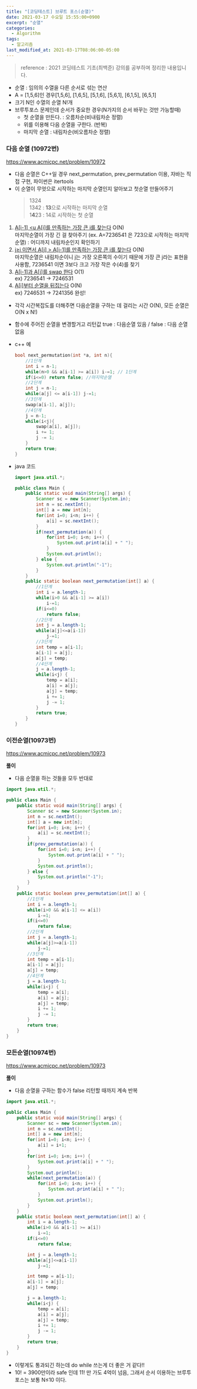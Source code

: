 ```yaml
---
title: "[코딩테스트] 브루트 포스(순열)"
date: 2021-03-17 수요일 15:55:00+0900
excerpt: "순열"
categories:
  - Algorithm
tags:
  - 알고리즘
last_modified_at: 2021-03-17T08:06:00-05:00
---
```


> reference : 2021 코딩테스트 기초(최백준) 강의를 공부하며 정리한 내용입니다.

- 순열 : 임의의 수열을 다른 순서로 섞는 연산
- A = [1,5,6]인 경우[1,5,6], [1,6,5], [5,1,6], [5,6,1], [6,1,5], [6,5,1]
- 크기 N인 수열의 순열 N!개
- 브루투포스 문제인데 순서가 중요한 경우(N가지의 순서 바꾸는 것만 가능할때)
	- 첫 순열을 만든다. : 오름차순(비내림차순 정렬)
	- 위를 이용해 다음 순열을 구한다. (반복)
	- 마지막 순열 : 내림차순(비오름차순 정렬)

### 다음 순열 (10972번)

https://www.acmicpc.net/problem/10972

- 다음 순열은 C++일 경우 next_permutation, prev_permutation 이용, 자바는 직접 구현, 파이썬은 itertools
- 이 순열이 무엇으로 시작하는 마지막 순열인지 알아보고 첫순열 만들어주기
	> 1324  
	1342 : **13**으로 시작하는 마지막 순열  
	1**4**23 : 14로 시작하는 첫 순열

1.  <u>A[i-1] <u A[i]를 만족하는 가장 큰 i를 찾는다</u> O(N)  
	마지막순열이 가장 긴 걸 찾아주기 (ex. A=7236541 은 723으로 시작하는 마지막 순열) : 어디까지 내림차순인지 확인하기
2. <u>j≥i 이면서 A[j] > A[i-1]를 만족하는 가장 큰 j를 찾는다</u> O(N)  
	마지막순열은 내림차순이니 j는 가장 오른쪽의 수이기 때문에 가장 큰 j라는 표현을 사용함, 7236541 이면 3보다 크고 가장 작은 수(4)를 찾기
3. <u>A[i-1]과 A[j]를 swap 한다</u> O(1)  
	ex) 7236541 -> 7246531
4. <u>A[i]부터 순열을 뒤집는다</u>  O(N)  
	ex) 7246531 -> 7241356 완성!
- 각각 시간복잡도를 더해주면 다음순열을 구하는 데 걸리는 시간 O(N), 모든 순열은 O(N x N!)
- 함수에 주어진 순열을 변경할거고 리턴값 true : 다음순열 있음 / false : 다음 순열 없음
- c++ 예

	```c++
	bool next_permutation(int *a, int n){
		//1단계
		int i = n-1;
		while(n>0 && a[i-1] >= a[i]) i-=1; // 1단계
		if(i<=0) return false; //마지막순열
		//2단계
		int j = n-1;
		while(a[j] <= a[i-1]) j-=1;
		//3단계
		swap(a[i-1], a[j]);
		//4단계
		j = n-1;
		while(i<j){
			swap(a[i], a[j]);
			i += 1;
			j -= 1;
		}
		return true;
	}
	```

- java 코드

	```java
	import java.util.*;

	public class Main {
		public static void main(String[] args) {
			Scanner sc = new Scanner(System.in);
			int n = sc.nextInt();
			int[] a = new int[n];
			for(int i=0; i<n; i++) {
				a[i] = sc.nextInt();
			}
			if(next_permutation(a)) {
				for(int i=0; i<n; i++) {
					System.out.print(a[i] + " ");
				}
				System.out.println();
			} else {
				System.out.println("-1");
			}
		}
		public static boolean next_permutation(int[] a) {
			//1단계
			int i = a.length-1;
			while(i>0 && a[i-1] >= a[i])
				i-=1;
			if(i<=0)
				return false;
			//2단계
			int j = a.length-1;
			while(a[j]<=a[i-1])
				j-=1;
			//3단계
			int temp = a[i-1];
			a[i-1] = a[j];
			a[j] = temp;
			//4단계
			j = a.length-1;
			while(i<j) {
				temp = a[i];
				a[i] = a[j];
				a[j] = temp;
				i += 1;
				j -= 1;
			}
			return true;
		}
	}
	```


### 이전순열(10973번)

https://www.acmicpc.net/problem/10973

**풀이**

- 다음 순열을 하는 것들을 모두 반대로

```java
import java.util.*;

public class Main {
	public static void main(String[] args) {
		Scanner sc = new Scanner(System.in);
		int n = sc.nextInt();
		int[] a = new int[n];
		for(int i=0; i<n; i++) {
			a[i] = sc.nextInt();
		}
		if(prev_permutation(a)) {
			for(int i=0; i<n; i++) {
				System.out.print(a[i] + " ");
			}
			System.out.println();
		} else {
			System.out.println("-1");
		}
	}
	public static boolean prev_permutation(int[] a) {
		//1단계
		int i = a.length-1;
		while(i>0 && a[i-1] <= a[i])
			i-=1;
		if(i<=0)
			return false;
		//2단계
		int j = a.length-1;
		while(a[j]>=a[i-1])
			j-=1;
		//3단계
		int temp = a[i-1];
		a[i-1] = a[j];
		a[j] = temp;
		//4단계
		j = a.length-1;
		while(i<j) {
			temp = a[i];
			a[i] = a[j];
			a[j] = temp;
			i += 1;
			j -= 1;
		}
		return true;
	}
}
```

### 모든순열(10974번)

https://www.acmicpc.net/problem/10973

**풀이**

- 다음 순열을 구하는 함수가 false 리턴할 때까지 계속 반복

```java
import java.util.*;

public class Main {
	public static void main(String[] args) {
		Scanner sc = new Scanner(System.in);
		int n = sc.nextInt();
		int[] a = new int[n];
		for(int i=0; i<n; i++) {
			a[i] = i+1;
		}
		for(int i=0; i<n; i++) {
			System.out.print(a[i] + " ");
		}
		System.out.println();
		while(next_permutation(a)) {
			for(int i=0; i<n; i++) {
				System.out.print(a[i] + " ");
			}
			System.out.println();
		}
	}
	public static boolean next_permutation(int[] a) {
		int i = a.length-1;
		while(i>0 && a[i-1] >= a[i])
			i-=1;
		if(i<=0)
			return false;

		int j = a.length-1;
		while(a[j]<=a[i-1])
			j-=1;

		int temp = a[i-1];
		a[i-1] = a[j];
		a[j] = temp;

		j = a.length-1;
		while(i<j) {
			temp = a[i];
			a[i] = a[j];
			a[j] = temp;
			i += 1;
			j -= 1;
		}
		return true;
	}
}
```
- 이렇게도 통과되긴 하는데 do while 쓰는게 더 좋은 거 같다!!
- 10! = 3900만이라 safe 인데 11! 만 가도 4억이 넘음, 그래서 순서 이용하는 브루투포스는 보통 N≤10 이다.